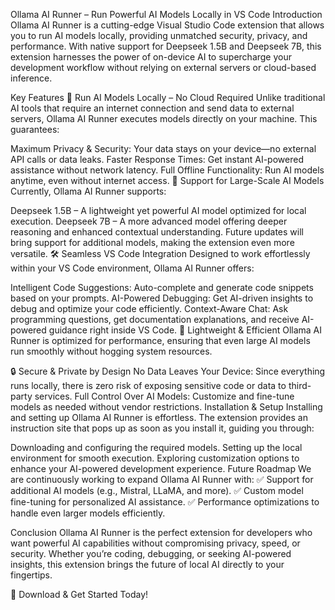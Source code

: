 Ollama AI Runner – Run Powerful AI Models Locally in VS Code
Introduction
Ollama AI Runner is a cutting-edge Visual Studio Code extension that allows you to run AI models locally, providing unmatched security, privacy, and performance. With native support for Deepseek 1.5B and Deepseek 7B, this extension harnesses the power of on-device AI to supercharge your development workflow without relying on external servers or cloud-based inference.

Key Features
🚀 Run AI Models Locally – No Cloud Required
Unlike traditional AI tools that require an internet connection and send data to external servers, Ollama AI Runner executes models directly on your machine. This guarantees:

Maximum Privacy & Security: Your data stays on your device—no external API calls or data leaks.
Faster Response Times: Get instant AI-powered assistance without network latency.
Full Offline Functionality: Run AI models anytime, even without internet access.
🧠 Support for Large-Scale AI Models
Currently, Ollama AI Runner supports:

Deepseek 1.5B – A lightweight yet powerful AI model optimized for local execution.
Deepseek 7B – A more advanced model offering deeper reasoning and enhanced contextual understanding.
Future updates will bring support for additional models, making the extension even more versatile.
🛠 Seamless VS Code Integration
Designed to work effortlessly within your VS Code environment, Ollama AI Runner offers:

Intelligent Code Suggestions: Auto-complete and generate code snippets based on your prompts.
AI-Powered Debugging: Get AI-driven insights to debug and optimize your code efficiently.
Context-Aware Chat: Ask programming questions, get documentation explanations, and receive AI-powered guidance right inside VS Code.
📌 Lightweight & Efficient
Ollama AI Runner is optimized for performance, ensuring that even large AI models run smoothly without hogging system resources.

🔒 Secure & Private by Design
No Data Leaves Your Device: Since everything runs locally, there is zero risk of exposing sensitive code or data to third-party services.
Full Control Over AI Models: Customize and fine-tune models as needed without vendor restrictions.
Installation & Setup
Installing and setting up Ollama AI Runner is effortless. The extension provides an instruction site that pops up as soon as you install it, guiding you through:

Downloading and configuring the required models.
Setting up the local environment for smooth execution.
Exploring customization options to enhance your AI-powered development experience.
Future Roadmap
We are continuously working to expand Ollama AI Runner with:
✅ Support for additional AI models (e.g., Mistral, LLaMA, and more).
✅ Custom model fine-tuning for personalized AI assistance.
✅ Performance optimizations to handle even larger models efficiently.

Conclusion
Ollama AI Runner is the perfect extension for developers who want powerful AI capabilities without compromising privacy, speed, or security. Whether you’re coding, debugging, or seeking AI-powered insights, this extension brings the future of local AI directly to your fingertips.

🔗 Download & Get Started Today!